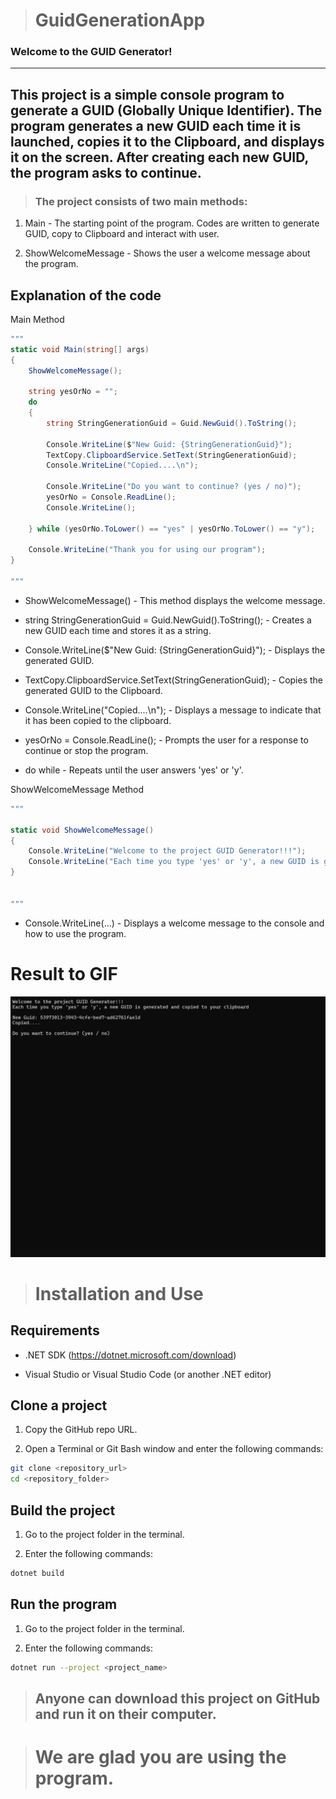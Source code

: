 > # GuidGenerationApp

### Welcome to the GUID Generator!
----------------------------------------

## This project is a simple console program to generate a GUID (Globally Unique Identifier). The program generates a new GUID each time it is launched, copies it to the Clipboard, and displays it on the screen. After creating each new GUID, the program asks to continue.

> ### The project consists of two main methods:

1. Main - The starting point of the program. Codes are written to generate GUID, copy to Clipboard and interact with user.

2. ShowWelcomeMessage - Shows the user a welcome message about the program.

## Explanation of the code

Main Method
```cs
"""
static void Main(string[] args)
{
    ShowWelcomeMessage();

    string yesOrNo = "";
    do 
    {
        string StringGenerationGuid = Guid.NewGuid().ToString();

        Console.WriteLine($"New Guid: {StringGenerationGuid}");
        TextCopy.ClipboardService.SetText(StringGenerationGuid);
        Console.WriteLine("Copied....\n");

        Console.WriteLine("Do you want to continue? (yes / no)");
        yesOrNo = Console.ReadLine();
        Console.WriteLine();

    } while (yesOrNo.ToLower() == "yes" | yesOrNo.ToLower() == "y");

    Console.WriteLine("Thank you for using our program");
}

"""
```

- ShowWelcomeMessage() - This method displays the welcome message.

- string StringGenerationGuid = Guid.NewGuid().ToString(); - Creates a new GUID each time and stores it as a string.

- Console.WriteLine($"New Guid: {StringGenerationGuid}"); - Displays the generated GUID.  

- TextCopy.ClipboardService.SetText(StringGenerationGuid); - Copies the generated GUID to the Clipboard.

- Console.WriteLine("Copied....\n"); - Displays a message to indicate that it has been copied to the clipboard.

- yesOrNo = Console.ReadLine(); - Prompts the user for a response to continue or stop the program.

- do while - Repeats until the user answers 'yes' or 'y'. 

ShowWelcomeMessage Method

```cs
"""

static void ShowWelcomeMessage() 
{
    Console.WriteLine("Welcome to the project GUID Generator!!!");
    Console.WriteLine("Each time you type 'yes' or 'y', a new GUID is generated and copied to your clipboard\n");
}


"""

```

- Console.WriteLine(...) - Displays a welcome message to the console and how to use the program.

# Result to GIF

![result to gif](/gif/result%20to%20gif.gif)
 
> # Installation and Use

## Requirements

 - .NET SDK (https://dotnet.microsoft.com/download)

 - Visual Studio or Visual Studio Code (or another .NET editor)

 ## Clone a project

 1. Copy the GitHub repo URL.

 2. Open a Terminal or Git Bash window and enter the following commands:


 ```bash
git clone <repository_url>
cd <repository_folder>
 ```
 ## Build the project

 1. Go to the project folder in the terminal.

 2. Enter the following commands:

 ```bash
dotnet build
 ```
## Run the program

1. Go to the project folder in the terminal.

2. Enter the following commands:

```bash
dotnet run --project <project_name>
```

> ## Anyone can download this project on GitHub and run it on their computer.

> # We are glad you are using the program. 